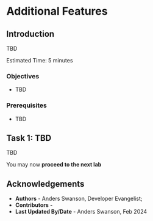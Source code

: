 # Additional Features

## Introduction

TBD

Estimated Time: 5 minutes

### Objectives

- TBD

### Prerequisites

- TBD

## **Task 1:** TBD

TBD

You may now **proceed to the next lab**

## Acknowledgements

- **Authors** - Anders Swanson, Developer Evangelist;
- **Contributors** - 
- **Last Updated By/Date** - Anders Swanson, Feb 2024
